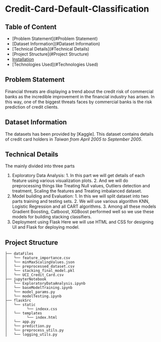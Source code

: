 # Credit-Card-Default-Classification

## Table of Content
  * [Problem Statement](#Problem Statement)
  * [Dataset Information](#Dataset Information)
  * [Technical Details](#Technical Details)
  * [Project Structure](#Project Structure)
  * [Installation](#Installation)
  * [Technologies Used](#Technologies Used)

## Problem Statement
Financial threats are displaying a trend about the credit risk of commercial banks as the
incredible improvement in the financial industry has arisen. In this way, one of the biggest
threats faces by commercial banks is the risk prediction of credit clients.

## Dataset Information
The datasets has been provided by [Kaggle]. This dataset contains details of credit card holders in _Taiwan from April 2005 to September 2005_.

## Technical Details
The mainly divided into three parts
1. Exploratory Data Analysis:
           1. In this part we will get details of each feature using various visualization plots.
           2. And we will do preprocessing things like Treating Null values, Outliers detection and treatment, Scaling the features and Treating imbalanced dataset.
2. Model building and Evaluation:
           1. In this we will split dataset into two parts training and testing sets.
           2. We will use various algorithm KNN, Logistic Regression and all CART algorithms.
           3. Among all these models Gradient Boosting, Catboost, XGBoost performed well so we use these models for building stacking classifiers.
3. Deployment using Flask
           Here we will use HTML and CSS for designing UI and Flask for deploying model.

## Project Structure

```
├── dataFiles 
│   └── feature_importance.csv
│   └── minMaxScalingValues.json
│   └── preprocessed_dataset.csv
│   └── stacking_final_model.pkl
│   └── UCI_Credit_Card.csv
├── jupyterNotebook
│   └── ExploratoryDataAnalysis.ipynb
│   └── baseModelTraining.ipynb
│   └── model_params.py
│   └── modelTesting.ipynb
├── flaskSrc
│   └── static
│         └── indexx.css
│   └── templates
│         └── index.html
│   └── app.py
│   └── prediction.py
│   └── preprocess_utils.py
│   └── logging_utils.py
```

